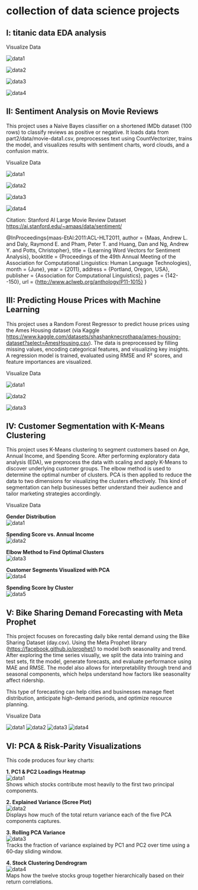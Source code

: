 # collection of data science projects

## I: titanic data EDA analysis 

Visualize Data

![data1](part1/data1.png)

![data2](part1/data2.png)

![data3](part1/data3.png)

![data4](part1/data4.png)





## II: Sentiment Analysis on Movie Reviews 
This project uses a Naive Bayes classifier on a shortened IMDb dataset (100 rows) to classify reviews as positive or negative. It loads data from part2/data/movie-data1.csv, preprocesses text using CountVectorizer, trains the model, and visualizes results with sentiment charts, word clouds, and a confusion matrix.


Visualize Data 

![data1](part2/data1.png)

![data2](part2/data2.png)

![data3](part2/data3.png)

![data4](part2/data4.png)

Citation: Stanford AI Large Movie Review Dataset https://ai.stanford.edu/~amaas/data/sentiment/ 

@InProceedings{maas-EtAl:2011:ACL-HLT2011,
author = {Maas, Andrew L. and Daly, Raymond E. and Pham, Peter T. and Huang, Dan and Ng, Andrew Y. and Potts, Christopher},
title = {Learning Word Vectors for Sentiment Analysis},
booktitle = {Proceedings of the 49th Annual Meeting of the Association for Computational Linguistics: Human Language Technologies},
month = {June},
year = {2011},
address = {Portland, Oregon, USA},
publisher = {Association for Computational Linguistics},
pages = {142--150},
url = {http://www.aclweb.org/anthology/P11-1015}
}


## III: Predicting House Prices with Machine Learning
This project uses a Random Forest Regressor to predict house prices using the Ames Housing dataset (via Kaggle https://www.kaggle.com/datasets/shashanknecrothapa/ames-housing-dataset?select=AmesHousing.csv). The data is preprocessed by filling missing values, encoding categorical features, and visualizing key insights. A regression model is trained, evaluated using RMSE and R² scores, and feature importances are visualized.

Visualize Data

![data1](part3/data1.png)

![data2](part3/data2.png)

![data3](part3/data3.png)



## IV: Customer Segmentation with K-Means Clustering

This project uses K-Means clustering to segment customers based on Age, Annual Income, and Spending Score. After performing exploratory data analysis (EDA), we preprocess the data with scaling and apply K-Means to discover underlying customer groups. The elbow method is used to determine the optimal number of clusters. PCA is then applied to reduce the data to two dimensions for visualizing the clusters effectively. This kind of segmentation can help businesses better understand their audience and tailor marketing strategies accordingly.

Visualize Data

**Gender Distribution**  
![data1](part4/data1.png)

**Spending Score vs. Annual Income**  
![data2](part4/data2.png)

**Elbow Method to Find Optimal Clusters**  
![data3](part4/data3.png)

**Customer Segments Visualized with PCA**  
![data4](part4/data4.png)

**Spending Score by Cluster**  
![data5](part4/data5.png)



## V: Bike Sharing Demand Forecasting with Meta Prophet

This project focuses on forecasting daily bike rental demand using the Bike Sharing Dataset (day.csv). Using the Meta Prophet library (https://facebook.github.io/prophet/)  to model both seasonality and trend. After exploring the time series visually, we split the data into training and test sets, fit the model, generate forecasts, and evaluate performance using MAE and RMSE. The model also allows for interpretability through trend and seasonal components, which helps understand how factors like seasonality affect ridership.

This type of forecasting can help cities and businesses manage fleet distribution, anticipate high-demand periods, and optimize resource planning.

Visualize Data

![data1](part5/data1.png)
![data2](part5/data2.png)
![data3](part5/data3.png)
![data4](part5/data4.png)


## VI: PCA & Risk‑Parity Visualizations

This code produces four key charts:

**1. PC1 & PC2 Loadings Heatmap**  
![data1](part6/data1.png)  
Shows which stocks contribute most heavily to the first two principal components.

**2. Explained Variance (Scree Plot)**  
![data2](part6/data2.png)  
Displays how much of the total return variance each of the five PCA components captures.

**3. Rolling PCA Variance**  
![data3](part6/data3.png)  
Tracks the fraction of variance explained by PC1 and PC2 over time using a 60‑day sliding window.

**4. Stock Clustering Dendrogram**  
![data4](part6/data4.png)  
Maps how the twelve stocks group together hierarchically based on their return correlations.
